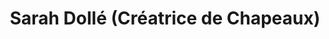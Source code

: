 ---
title: "Sarah Dollé (Créatrice de Chapeaux)"
url: /troyes/sarah-dolle-creatrice-de-chapeaux/
shop: Schneiderei
---
